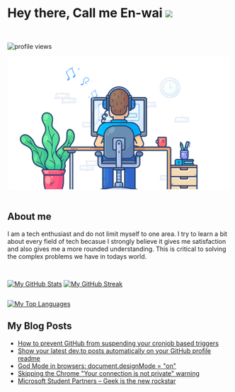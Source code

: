 # Hey there, Call me En-wai ![](https://user-images.githubusercontent.com/18350557/176309783-0785949b-9127-417c-8b55-ab5a4333674e.gif)
<br>
<p align="left"> <img src="https://komarev.com/ghpvc/?username=en-wai&label=Profile%20views&color=0e75b6&style=flat" alt="profile views" /> </p>

<div align="center">
    <img
        src="./banner/front-end_software_engineer.gif"
        alt="Software Engineer"
    />
</div>
<br>

## About me 
I am a tech enthusiast and do not limit myself to one area. I try to learn a bit about every field of tech becasue I strongly believe it gives me satisfaction and also gives me a more rounded understanding. This is critical to solving the complex problems we have in todays world.
<br><br>

<div style="display:flex;">
    
 [![My GitHub Stats](https://github-readme-stats.vercel.app/api?username=en-wai)](https://github.com/en-wai/github-readme-stats)
 [![My GitHub Streak](https://streak-stats.demolab.com/?user=en-wai&theme=radical&env=PAT_1)](https://git.io/streak-stats)
    
</div>  

[![My Top Languages](https://github-readme-stats.vercel.app/api/top-langs/?username=en-wai&layout=compact)](https://github.com/en-wai/github-readme-stats)

## My Blog Posts
<!-- BLOG-POST-LIST:START -->
- [How to prevent GitHub from suspending your cronjob based triggers](https://dev.to/gautamkrishnar/how-to-prevent-github-from-suspending-your-cronjob-based-triggers-knf)
- [Show your latest dev.to posts automatically on your GitHub profile readme](https://dev.to/gautamkrishnar/show-your-latest-dev-to-posts-automatically-in-your-github-profile-readme-3nk8)
- [God Mode in browsers: document.designMode = &quot;on&quot;](https://dev.to/gautamkrishnar/god-mode-in-browsers-document-designmode-on-2pmo)
- [Skipping the Chrome &quot;Your connection is not private&quot; warning](https://dev.to/gautamkrishnar/quickbits-1-skipping-the-chrome-your-connection-is-not-private-warning-4kp1)
- [Microsoft Student Partners – Geek is the new rockstar](https://dev.to/gautamkrishnar/microsoft-student-partners--geek-is-the-new-rockstar)
<!-- BLOG-POST-LIST:END -->
